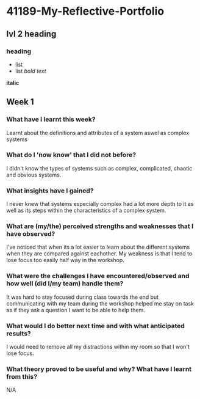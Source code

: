 # 41189-My-Reflective-Portfolio

## lvl 2 heading

### heading

- list
- list
*bold text*

**italic**

## Week 1

### What have I learnt this week?
Learnt about the definitions and attributes of a system aswel as complex systems

### What do I 'now know' that I did not before?
I didn't know the types of systems such as complex, complicated, chaotic and obvious systems.

### What insights have I gained?
I never knew that systems especially complex had a lot more depth to it as well as its steps within the characteristics of a complex system.

### What are (my/the) perceived strengths and weaknesses that I have observed?
I've noticed that when its a lot easier to learn about the different systems when they are compared against eachother. My weakness is that I tend to lose focus too easily half way in the workshop.

### What were the challenges I have encountered/observed and how well (did I/my team) handle them?
It was hard to stay focused during class towards the end but communicating with my team during the workshop helped me stay on task as if they ask a question I want to be able to help them.

### What would I do better next time and with what anticipated results?
I would need to remove all my distractions within my room so that I won't lose focus.

### What theory proved to be useful and why? What have I learnt from this?
N/A
